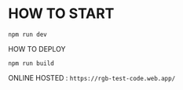 # HOW TO START

```npm run dev```

HOW TO DEPLOY

```npm run build```

ONLINE HOSTED : `https://rgb-test-code.web.app/`
